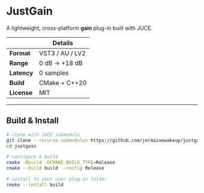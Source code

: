 # JustGain

A lightweight, cross-platform **gain** plug-in built with JUCE.

|            | Details |
|------------|---------|
| **Format** | VST3 / AU / LV2 |
| **Range**  | 0 dB → +18 dB |
| **Latency**| 0 samples |
| **Build**  | CMake + C++20 |
| **License**| MIT |

---

## Build & Install

```bash
# clone with JUCE submodule
git clone --recurse-submodules https://github.com/jermainewakeup/justgain.git
cd justgain

# configure & build
cmake -Bbuild -DCMAKE_BUILD_TYPE=Release
cmake --build build --config Release

# install to your user plug-in folder
cmake --install build
